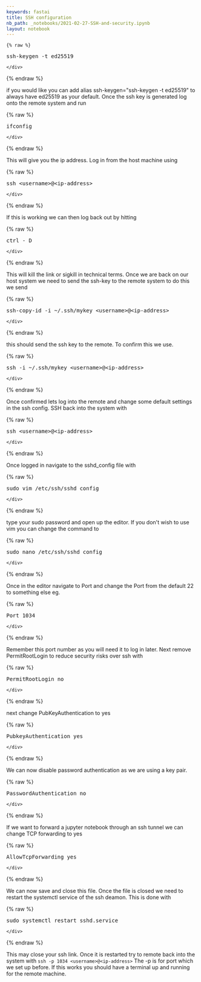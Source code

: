 ```yaml
---
keywords: fastai
title: SSH configuration 
nb_path: _notebooks/2021-02-27-SSH-and-security.ipynb
layout: notebook
---
```


<!--
#################################################
### THIS FILE WAS AUTOGENERATED! DO NOT EDIT! ###
#################################################
# file to edit: _notebooks/2021-02-27-SSH-and-security.ipynb
-->

<div class="container" id="notebook-container">
        
    {% raw %}
    
<div class="cell border-box-sizing code_cell rendered">
<div class="input">

<div class="inner_cell">
    <div class="input_area">
<div class=" highlight hl-ipython3"><pre><span></span><span class="n">ssh</span><span class="o">-</span><span class="n">keygen</span> <span class="o">-</span><span class="n">t</span> <span class="n">ed25519</span>
</pre></div>

    </div>
</div>
</div>

</div>
    {% endraw %}

<div class="cell border-box-sizing text_cell rendered"><div class="inner_cell">
<div class="text_cell_render border-box-sizing rendered_html">
<p>if you would like you can add alias ssh-keygen="ssh-keygen -t ed25519" to always have ed25519 as your default.
Once the ssh key is generated log onto the remote system and run</p>

</div>
</div>
</div>
    {% raw %}
    
<div class="cell border-box-sizing code_cell rendered">
<div class="input">

<div class="inner_cell">
    <div class="input_area">
<div class=" highlight hl-ipython3"><pre><span></span><span class="n">ifconfig</span>
</pre></div>

    </div>
</div>
</div>

</div>
    {% endraw %}

<div class="cell border-box-sizing text_cell rendered"><div class="inner_cell">
<div class="text_cell_render border-box-sizing rendered_html">
<p>This will give you the ip address. Log in from the host machine using</p>

</div>
</div>
</div>
    {% raw %}
    
<div class="cell border-box-sizing code_cell rendered">
<div class="input">

<div class="inner_cell">
    <div class="input_area">
<div class=" highlight hl-ipython3"><pre><span></span><span class="n">ssh</span> <span class="o">&lt;</span><span class="n">username</span><span class="o">&gt;@&lt;</span><span class="n">ip</span><span class="o">-</span><span class="n">address</span><span class="o">&gt;</span>
</pre></div>

    </div>
</div>
</div>

</div>
    {% endraw %}

<div class="cell border-box-sizing text_cell rendered"><div class="inner_cell">
<div class="text_cell_render border-box-sizing rendered_html">
<p>If this is working we can then log back out by hitting</p>

</div>
</div>
</div>
    {% raw %}
    
<div class="cell border-box-sizing code_cell rendered">
<div class="input">

<div class="inner_cell">
    <div class="input_area">
<div class=" highlight hl-ipython3"><pre><span></span><span class="n">ctrl</span> <span class="o">-</span> <span class="n">D</span>
</pre></div>

    </div>
</div>
</div>

</div>
    {% endraw %}

<div class="cell border-box-sizing text_cell rendered"><div class="inner_cell">
<div class="text_cell_render border-box-sizing rendered_html">
<p>This will kill the link or sigkill in technical terms. Once we are back on our host system we need to send the ssh-key to the remote system to do this we send</p>

</div>
</div>
</div>
    {% raw %}
    
<div class="cell border-box-sizing code_cell rendered">
<div class="input">

<div class="inner_cell">
    <div class="input_area">
<div class=" highlight hl-ipython3"><pre><span></span><span class="n">ssh</span><span class="o">-</span><span class="n">copy</span><span class="o">-</span><span class="nb">id</span> <span class="o">-</span><span class="n">i</span> <span class="o">~/.</span><span class="n">ssh</span><span class="o">/</span><span class="n">mykey</span> <span class="o">&lt;</span><span class="n">username</span><span class="o">&gt;@&lt;</span><span class="n">ip</span><span class="o">-</span><span class="n">address</span><span class="o">&gt;</span>
</pre></div>

    </div>
</div>
</div>

</div>
    {% endraw %}

<div class="cell border-box-sizing text_cell rendered"><div class="inner_cell">
<div class="text_cell_render border-box-sizing rendered_html">
<p>this should send the ssh key to the remote. To confirm this we use.</p>

</div>
</div>
</div>
    {% raw %}
    
<div class="cell border-box-sizing code_cell rendered">
<div class="input">

<div class="inner_cell">
    <div class="input_area">
<div class=" highlight hl-ipython3"><pre><span></span><span class="n">ssh</span> <span class="o">-</span><span class="n">i</span> <span class="o">~/.</span><span class="n">ssh</span><span class="o">/</span><span class="n">mykey</span> <span class="o">&lt;</span><span class="n">username</span><span class="o">&gt;@&lt;</span><span class="n">ip</span><span class="o">-</span><span class="n">address</span><span class="o">&gt;</span>
</pre></div>

    </div>
</div>
</div>

</div>
    {% endraw %}

<div class="cell border-box-sizing text_cell rendered"><div class="inner_cell">
<div class="text_cell_render border-box-sizing rendered_html">
<p>Once confirmed lets log into the remote and change some default settings in the ssh config.
SSH back into the system with</p>

</div>
</div>
</div>
    {% raw %}
    
<div class="cell border-box-sizing code_cell rendered">
<div class="input">

<div class="inner_cell">
    <div class="input_area">
<div class=" highlight hl-ipython3"><pre><span></span><span class="n">ssh</span> <span class="o">&lt;</span><span class="n">username</span><span class="o">&gt;@&lt;</span><span class="n">ip</span><span class="o">-</span><span class="n">address</span><span class="o">&gt;</span>
</pre></div>

    </div>
</div>
</div>

</div>
    {% endraw %}

<div class="cell border-box-sizing text_cell rendered"><div class="inner_cell">
<div class="text_cell_render border-box-sizing rendered_html">
<p>Once logged in navigate to the sshd_config file with</p>

</div>
</div>
</div>
    {% raw %}
    
<div class="cell border-box-sizing code_cell rendered">
<div class="input">

<div class="inner_cell">
    <div class="input_area">
<div class=" highlight hl-ipython3"><pre><span></span><span class="n">sudo</span> <span class="n">vim</span> <span class="o">/</span><span class="n">etc</span><span class="o">/</span><span class="n">ssh</span><span class="o">/</span><span class="n">sshd_config</span>
</pre></div>

    </div>
</div>
</div>

</div>
    {% endraw %}

<div class="cell border-box-sizing text_cell rendered"><div class="inner_cell">
<div class="text_cell_render border-box-sizing rendered_html">
<p>type your sudo password and open up the editor. If you don't wish to use vim you can change the command to</p>

</div>
</div>
</div>
    {% raw %}
    
<div class="cell border-box-sizing code_cell rendered">
<div class="input">

<div class="inner_cell">
    <div class="input_area">
<div class=" highlight hl-ipython3"><pre><span></span><span class="n">sudo</span> <span class="n">nano</span> <span class="o">/</span><span class="n">etc</span><span class="o">/</span><span class="n">ssh</span><span class="o">/</span><span class="n">sshd_config</span>
</pre></div>

    </div>
</div>
</div>

</div>
    {% endraw %}

<div class="cell border-box-sizing text_cell rendered"><div class="inner_cell">
<div class="text_cell_render border-box-sizing rendered_html">
<p>Once in the editor navigate to Port and change the Port from the default 22 to something else
eg.</p>

</div>
</div>
</div>
    {% raw %}
    
<div class="cell border-box-sizing code_cell rendered">
<div class="input">

<div class="inner_cell">
    <div class="input_area">
<div class=" highlight hl-ipython3"><pre><span></span><span class="n">Port</span> <span class="mi">1034</span>
</pre></div>

    </div>
</div>
</div>

</div>
    {% endraw %}

<div class="cell border-box-sizing text_cell rendered"><div class="inner_cell">
<div class="text_cell_render border-box-sizing rendered_html">
<p>Remember this port number as you will need it to log in later. Next remove PermitRootLogin to reduce security risks over ssh with</p>

</div>
</div>
</div>
    {% raw %}
    
<div class="cell border-box-sizing code_cell rendered">
<div class="input">

<div class="inner_cell">
    <div class="input_area">
<div class=" highlight hl-ipython3"><pre><span></span><span class="n">PermitRootLogin</span> <span class="n">no</span>
</pre></div>

    </div>
</div>
</div>

</div>
    {% endraw %}

<div class="cell border-box-sizing text_cell rendered"><div class="inner_cell">
<div class="text_cell_render border-box-sizing rendered_html">
<p>next change PubKeyAuthentication to yes</p>

</div>
</div>
</div>
    {% raw %}
    
<div class="cell border-box-sizing code_cell rendered">
<div class="input">

<div class="inner_cell">
    <div class="input_area">
<div class=" highlight hl-ipython3"><pre><span></span><span class="n">PubkeyAuthentication</span> <span class="n">yes</span>
</pre></div>

    </div>
</div>
</div>

</div>
    {% endraw %}

<div class="cell border-box-sizing text_cell rendered"><div class="inner_cell">
<div class="text_cell_render border-box-sizing rendered_html">
<p>We can now disable password authentication as we are using a key pair.</p>

</div>
</div>
</div>
    {% raw %}
    
<div class="cell border-box-sizing code_cell rendered">
<div class="input">

<div class="inner_cell">
    <div class="input_area">
<div class=" highlight hl-ipython3"><pre><span></span><span class="n">PasswordAuthentication</span> <span class="n">no</span>
</pre></div>

    </div>
</div>
</div>

</div>
    {% endraw %}

<div class="cell border-box-sizing text_cell rendered"><div class="inner_cell">
<div class="text_cell_render border-box-sizing rendered_html">
<p>If we want to forward a jupyter notebook through an ssh tunnel we can change TCP forwarding to yes</p>

</div>
</div>
</div>
    {% raw %}
    
<div class="cell border-box-sizing code_cell rendered">
<div class="input">

<div class="inner_cell">
    <div class="input_area">
<div class=" highlight hl-ipython3"><pre><span></span><span class="n">AllowTcpForwarding</span> <span class="n">yes</span>
</pre></div>

    </div>
</div>
</div>

</div>
    {% endraw %}

<div class="cell border-box-sizing text_cell rendered"><div class="inner_cell">
<div class="text_cell_render border-box-sizing rendered_html">
<p>We can now save and close this file. Once the file is closed we need to restart the systemctl service of the ssh deamon. This is done with</p>

</div>
</div>
</div>
    {% raw %}
    
<div class="cell border-box-sizing code_cell rendered">
<div class="input">

<div class="inner_cell">
    <div class="input_area">
<div class=" highlight hl-ipython3"><pre><span></span><span class="n">sudo</span> <span class="n">systemctl</span> <span class="n">restart</span> <span class="n">sshd</span><span class="o">.</span><span class="n">service</span>
</pre></div>

    </div>
</div>
</div>

</div>
    {% endraw %}

<div class="cell border-box-sizing text_cell rendered"><div class="inner_cell">
<div class="text_cell_render border-box-sizing rendered_html">
<p>This may close your ssh link. Once it is restarted try to remote back into the
system with <code>ssh -p 1034 &lt;username&gt;@&lt;ip-address&gt;</code> The -p is for port
which we set up before. If this works you should have a terminal up and running
for the remote machine.</p>

</div>
</div>
</div>
</div>
 

